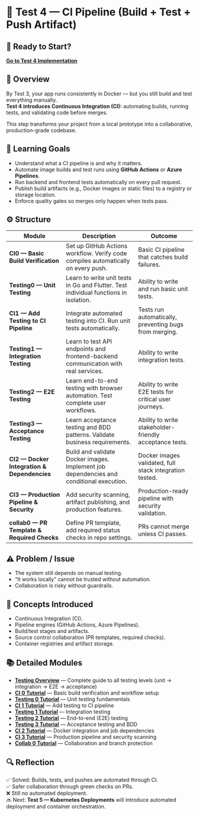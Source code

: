 # 🧩 Test 4 — CI Pipeline (Build + Test + Push Artifact)

## 🚀 Ready to Start?

**[Go to Test 4 Implementation](../../tests/test4-ci-pipeline/README.md)**

## 🧠 Overview

By Test 3, your app runs consistently in Docker — but you still build and test everything manually.  
**Test 4 introduces Continuous Integration (CI):** automating builds, running tests, and validating code before merges.

This step transforms your project from a local prototype into a collaborative, production-grade codebase.

## 🎯 Learning Goals

- Understand what a CI pipeline is and why it matters.
- Automate image builds and test runs using **GitHub Actions** or **Azure Pipelines**.
- Run backend and frontend tests automatically on every pull request.
- Publish build artifacts (e.g., Docker images or static files) to a registry or storage location.
- Enforce quality gates so merges only happen when tests pass.

## ⚙️ Structure

| Module                                      | Description                                                                             | Outcome                                                 |
| ------------------------------------------- | --------------------------------------------------------------------------------------- | ------------------------------------------------------- |
| **CI0 — Basic Build Verification**          | Set up GitHub Actions workflow. Verify code compiles automatically on every push.       | Basic CI pipeline that catches build failures.          |
| **Testing0 — Unit Testing**                 | Learn to write unit tests in Go and Flutter. Test individual functions in isolation.    | Ability to write and run basic unit tests.              |
| **CI1 — Add Testing to CI Pipeline**        | Integrate automated testing into CI. Run unit tests automatically.                      | Tests run automatically, preventing bugs from merging.  |
| **Testing1 — Integration Testing**          | Learn to test API endpoints and frontend-backend communication with real services.      | Ability to write integration tests.                     |
| **Testing2 — E2E Testing**                  | Learn end-to-end testing with browser automation. Test complete user workflows.         | Ability to write E2E tests for critical user journeys.  |
| **Testing3 — Acceptance Testing**           | Learn acceptance testing and BDD patterns. Validate business requirements.              | Ability to write stakeholder-friendly acceptance tests. |
| **CI2 — Docker Integration & Dependencies** | Build and validate Docker images. Implement job dependencies and conditional execution. | Docker images validated, full stack integration tested. |
| **CI3 — Production Pipeline & Security**    | Add security scanning, artifact publishing, and production features.                    | Production-ready pipeline with security validation.     |
| **collab0 — PR Template & Required Checks** | Define PR template, add required status checks in repo settings.                        | PRs cannot merge unless CI passes.                      |

## ⚠️ Problem / Issue

- The system still depends on manual testing.
- “It works locally” cannot be trusted without automation.
- Collaboration is risky without guardrails.

## 📖 Concepts Introduced

- Continuous Integration (CI).
- Pipeline engines (GitHub Actions, Azure Pipelines).
- Build/test stages and artifacts.
- Source control collaboration (PR templates, required checks).
- Container registries and artifact storage.

## 📚 Detailed Modules

- **[Testing Overview](./testingOverview.md)** — Complete guide to all testing levels (unit → integration → E2E → acceptance)
- **[CI 0 Tutorial](./ci0.md)** — Basic build verification and workflow setup
- **[Testing 0 Tutorial](./testing0.md)** — Unit testing fundamentals
- **[CI 1 Tutorial](./ci1.md)** — Add testing to CI pipeline
- **[Testing 1 Tutorial](./testing1.md)** — Integration testing
- **[Testing 2 Tutorial](./testing2.md)** — End-to-end (E2E) testing
- **[Testing 3 Tutorial](./testing3.md)** — Acceptance testing and BDD
- **[CI 2 Tutorial](./ci2.md)** — Docker integration and job dependencies
- **[CI 3 Tutorial](./ci3.md)** — Production pipeline and security scanning
- **[Collab 0 Tutorial](./collab0.md)** — Collaboration and branch protection

## 🔍 Reflection

✅ Solved: Builds, tests, and pushes are automated through CI.  
✅ Safer collaboration through green checks on PRs.  
❌ Still no automated deployment.  
🔜 Next: **Test 5 — Kubernetes Deployments** will introduce automated deployment and container orchestration.
